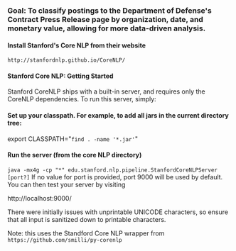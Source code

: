 ### Goal: To classify postings to the Department of Defense's Contract Press Release page by organization, date, and monetary value, allowing for more data-driven analysis.

#### Install Stanford's Core NLP from their website
`http://stanfordnlp.github.io/CoreNLP/`

#### Stanford Core NLP: Getting Started
Stanford CoreNLP ships with a built-in server, and requires only the CoreNLP dependencies. To run this server, simply:

#### Set up your classpath. For example, to add all jars in the current directory tree:
export CLASSPATH="`find . -name '*.jar'`"

#### Run the server (from the core NLP directory)
`java -mx4g -cp "*" edu.stanford.nlp.pipeline.StanfordCoreNLPServer [port?]`
If no value for port is provided, port 9000 will be used by default. You can then test your server by visiting

http://localhost:9000/

There were initially issues with unprintable UNICODE characters, so ensure that all input is sanitized down to printable characters.

Note: this uses the Standford Core NLP wrapper from
`https://github.com/smilli/py-corenlp`

